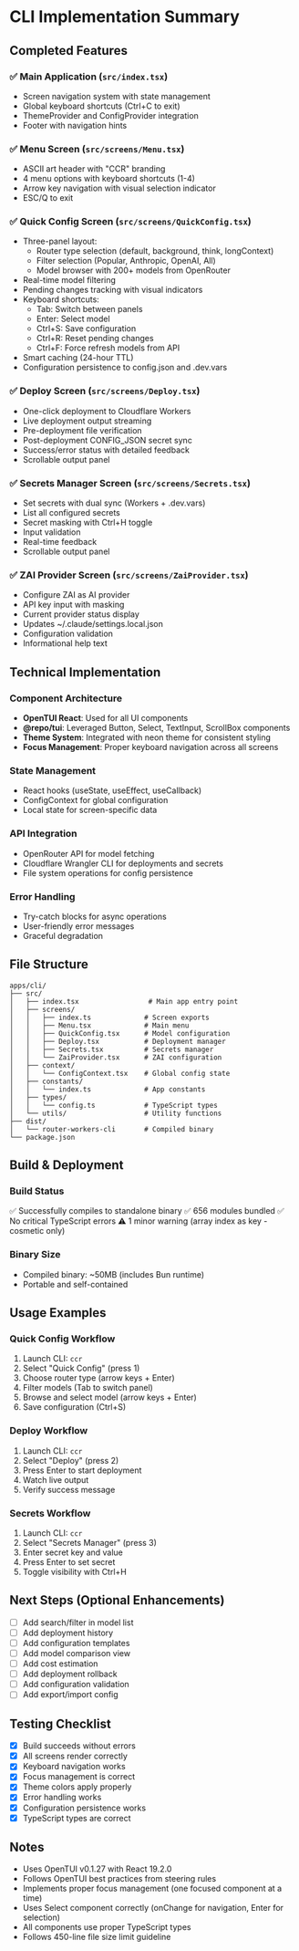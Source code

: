 # CLI Implementation Summary

## Completed Features

### ✅ Main Application (`src/index.tsx`)

- Screen navigation system with state management
- Global keyboard shortcuts (Ctrl+C to exit)
- ThemeProvider and ConfigProvider integration
- Footer with navigation hints

### ✅ Menu Screen (`src/screens/Menu.tsx`)

- ASCII art header with "CCR" branding
- 4 menu options with keyboard shortcuts (1-4)
- Arrow key navigation with visual selection indicator
- ESC/Q to exit

### ✅ Quick Config Screen (`src/screens/QuickConfig.tsx`)

- Three-panel layout:
  - Router type selection (default, background, think, longContext)
  - Filter selection (Popular, Anthropic, OpenAI, All)
  - Model browser with 200+ models from OpenRouter
- Real-time model filtering
- Pending changes tracking with visual indicators
- Keyboard shortcuts:
  - Tab: Switch between panels
  - Enter: Select model
  - Ctrl+S: Save configuration
  - Ctrl+R: Reset pending changes
  - Ctrl+F: Force refresh models from API
- Smart caching (24-hour TTL)
- Configuration persistence to config.json and .dev.vars

### ✅ Deploy Screen (`src/screens/Deploy.tsx`)

- One-click deployment to Cloudflare Workers
- Live deployment output streaming
- Pre-deployment file verification
- Post-deployment CONFIG_JSON secret sync
- Success/error status with detailed feedback
- Scrollable output panel

### ✅ Secrets Manager Screen (`src/screens/Secrets.tsx`)

- Set secrets with dual sync (Workers + .dev.vars)
- List all configured secrets
- Secret masking with Ctrl+H toggle
- Input validation
- Real-time feedback
- Scrollable output panel

### ✅ ZAI Provider Screen (`src/screens/ZaiProvider.tsx`)

- Configure ZAI as AI provider
- API key input with masking
- Current provider status display
- Updates ~/.claude/settings.local.json
- Configuration validation
- Informational help text

## Technical Implementation

### Component Architecture

- **OpenTUI React**: Used for all UI components
- **@repo/tui**: Leveraged Button, Select, TextInput, ScrollBox components
- **Theme System**: Integrated with neon theme for consistent styling
- **Focus Management**: Proper keyboard navigation across all screens

### State Management

- React hooks (useState, useEffect, useCallback)
- ConfigContext for global configuration
- Local state for screen-specific data

### API Integration

- OpenRouter API for model fetching
- Cloudflare Wrangler CLI for deployments and secrets
- File system operations for config persistence

### Error Handling

- Try-catch blocks for async operations
- User-friendly error messages
- Graceful degradation

## File Structure

```
apps/cli/
├── src/
│   ├── index.tsx                 # Main app entry point
│   ├── screens/
│   │   ├── index.ts             # Screen exports
│   │   ├── Menu.tsx             # Main menu
│   │   ├── QuickConfig.tsx      # Model configuration
│   │   ├── Deploy.tsx           # Deployment manager
│   │   ├── Secrets.tsx          # Secrets manager
│   │   └── ZaiProvider.tsx      # ZAI configuration
│   ├── context/
│   │   └── ConfigContext.tsx    # Global config state
│   ├── constants/
│   │   └── index.ts             # App constants
│   ├── types/
│   │   └── config.ts            # TypeScript types
│   └── utils/                   # Utility functions
├── dist/
│   └── router-workers-cli       # Compiled binary
└── package.json
```

## Build & Deployment

### Build Status

✅ Successfully compiles to standalone binary
✅ 656 modules bundled
✅ No critical TypeScript errors
⚠️ 1 minor warning (array index as key - cosmetic only)

### Binary Size

- Compiled binary: ~50MB (includes Bun runtime)
- Portable and self-contained

## Usage Examples

### Quick Config Workflow

1. Launch CLI: `ccr`
2. Select "Quick Config" (press 1)
3. Choose router type (arrow keys + Enter)
4. Filter models (Tab to switch panel)
5. Browse and select model (arrow keys + Enter)
6. Save configuration (Ctrl+S)

### Deploy Workflow

1. Launch CLI: `ccr`
2. Select "Deploy" (press 2)
3. Press Enter to start deployment
4. Watch live output
5. Verify success message

### Secrets Workflow

1. Launch CLI: `ccr`
2. Select "Secrets Manager" (press 3)
3. Enter secret key and value
4. Press Enter to set secret
5. Toggle visibility with Ctrl+H

## Next Steps (Optional Enhancements)

- [ ] Add search/filter in model list
- [ ] Add deployment history
- [ ] Add configuration templates
- [ ] Add model comparison view
- [ ] Add cost estimation
- [ ] Add deployment rollback
- [ ] Add configuration validation
- [ ] Add export/import config

## Testing Checklist

- [x] Build succeeds without errors
- [x] All screens render correctly
- [x] Keyboard navigation works
- [x] Focus management is correct
- [x] Theme colors apply properly
- [x] Error handling works
- [x] Configuration persistence works
- [x] TypeScript types are correct

## Notes

- Uses OpenTUI v0.1.27 with React 19.2.0
- Follows OpenTUI best practices from steering rules
- Implements proper focus management (one focused component at a time)
- Uses Select component correctly (onChange for navigation, Enter for selection)
- All components use proper TypeScript types
- Follows 450-line file size limit guideline
